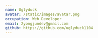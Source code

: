 ```yaml
---
name: Uglyduck
avatar: /static/images/avatar.png
occupation: Web Developer
email: 2yongjundev@gmail.com
github: https://github.com/uglyduck1104
---
```

